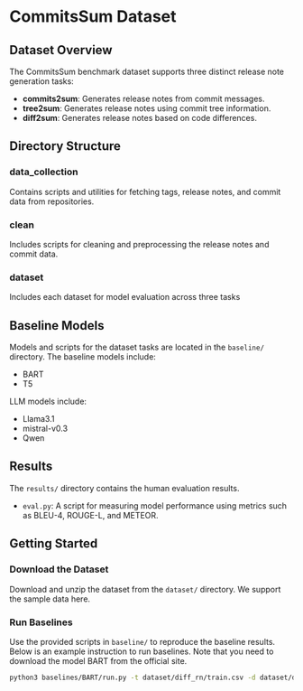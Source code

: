 # CommitsSum Dataset

## Dataset Overview

The CommitsSum benchmark dataset supports three distinct release note generation tasks:

- **commits2sum**: Generates release notes from commit messages.
- **tree2sum**: Generates release notes using commit tree information.
- **diff2sum**: Generates release notes based on code differences.

## Directory Structure

### data_collection

Contains scripts and utilities for fetching tags, release notes, and commit data from repositories. 

### clean

Includes scripts for cleaning and preprocessing the release notes and commit data. 

### dataset

Includes each dataset for model evaluation across three tasks

## Baseline Models

Models and scripts for the dataset tasks are located in the `baseline/` directory. The baseline models include:
- BART
- T5

LLM models include:
- Llama3.1
- mistral-v0.3
- Qwen

## Results

The `results/` directory contains the human evaluation results.

- `eval.py`: A script for measuring model performance using metrics such as BLEU-4, ROUGE-L, and METEOR.

## Getting Started

### Download the Dataset

Download and unzip the dataset from the `dataset/` directory. We support the sample data here.

### Run Baselines

Use the provided scripts in `baseline/` to reproduce the baseline results. Below is an example instruction to run baselines. Note that you need to download the model BART from the official site.

```bash
python3 baselines/BART/run.py -t dataset/diff_rn/train.csv -d dataset/diff_rn/val.csv -e dataset/diff_rn/test.csv -ms model/BART/diff_rn -s result/BART/diff_rn -epoch 5
